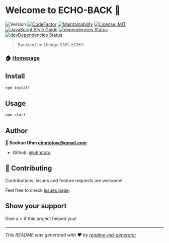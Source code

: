 # Welcome to ECHO-BACK 👋
![Version](https://img.shields.io/badge/version-1.0.0-blue.svg?cacheSeconds=2592000)
[![CodeFactor](https://www.codefactor.io/repository/github/echo-dimigo/echo-back/badge)](https://www.codefactor.io/repository/github/echo-dimigo/echo-back)
[![Maintainability](https://api.codeclimate.com/v1/badges/90f8baa7837f65f6971b/maintainability)](https://codeclimate.com/github/echo-dimigo/echo-back/maintainability)
[![License: MIT](https://img.shields.io/badge/License-MIT-yellow.svg)](#)
[![JavaScript Style Guide](https://img.shields.io/badge/code_style-standard-brightgreen.svg)](https://standardjs.com)
[![dependencies Status](https://david-dm.org/echo-dimigo/echo-back/status.svg)](https://david-dm.org/echo-dimigo/echo-back)
[![devDependencies Status](https://david-dm.org/echo-dimigo/echo-back/dev-status.svg)](https://david-dm.org/echo-dimigo/echo-back?type=dev)


> Backend for Dimigo SNS, ECHO

### 🏠 [Homepage](https://echo.dimigo.in)

## Install

```sh
npm install
```

## Usage

```sh
npm start
```

## Author

👤 **Seohun Uhm <uhmtotow@gmail.com>**

* Github: [@uhmtoto](https://github.com/uhmtoto)

## 🤝 Contributing

Contributions, issues and feature requests are welcome!

Feel free to check [issues page](https://github.com/echo-dimigo/echo-back/issues).

## Show your support

Give a ⭐️ if this project helped you!


***
_This README was generated with ❤️ by [readme-md-generator](https://github.com/kefranabg/readme-md-generator)_